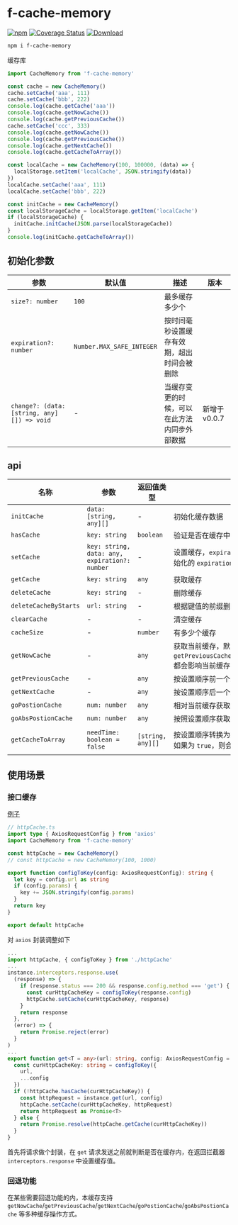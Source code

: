# f-cache-memory

[![npm](https://img.shields.io/npm/v/f-cache-memory)](https://www.npmjs.com/package/f-cache-memory) [![Coverage Status](https://coveralls.io/repos/github/fxss5201/f-cache-memory/badge.svg?branch=main)](https://coveralls.io/github/fxss5201/f-cache-memory?branch=main) [![Download](https://img.shields.io/npm/dm/f-cache-memory)](https://www.npmjs.com/package/f-cache-memory)

```sh
npm i f-cache-memory
```

缓存库

```ts
import CacheMemory from 'f-cache-memory'

const cache = new CacheMemory()
cache.setCache('aaa', 111)
cache.setCache('bbb', 222)
console.log(cache.getCache('aaa'))
console.log(cache.getNowCache())
console.log(cache.getPreviousCache())
cache.setCache('ccc', 333)
console.log(cache.getNowCache())
console.log(cache.getPreviousCache())
console.log(cache.getNextCache())
console.log(cache.getCacheToArray())

const localCache = new CacheMemory(100, 100000, (data) => {
  localStorage.setItem('localCache', JSON.stringify(data))
})
localCache.setCache('aaa', 111)
localCache.setCache('bbb', 222)

const initCache = new CacheMemory()
const localStorageCache = localStorage.getItem('localCache')
if (localStorageCache) {
  initCache.initCache(JSON.parse(localStorageCache))
}
console.log(initCache.getCacheToArray())
```

## 初始化参数

|参数|默认值|描述|版本|
|------|----|------|------|
| `size?: number` | `100` | 最多缓存多少个 ||
| `expiration?: number` | `Number.MAX_SAFE_INTEGER` | 按时间毫秒设置缓存有效期，超出时间会被删除 ||
| `change?: (data: [string, any][]) => void` | - | 当缓存变更的时候，可以在此方法内同步外部数据 | 新增于 v0.0.7 |

## api

|名称|参数|返回值类型|描述|版本|
|----|----|----|----|------|
| `initCache` | `data: [string, any][]` | - | 初始化缓存数据 | 新增于 v0.0.7 |
| `hasCache` | `key: string` | `boolean` | 验证是否在缓存中 ||
| `setCache` | `key: string, data: any, expiration?: number` | - | 设置缓存，`expiration` 以毫秒为单位设置缓存有效期，优先级高于初始化的 `expiration` 参数，未设置时默认为 初始化的 `expiration` | `expiration` 新增于 v0.0.3 |
| `getCache` | `key: string` | `any` | 获取缓存 ||
| `deleteCache` | `key: string` | - | 删除缓存 ||
| `deleteCacheByStarts` | `url: string` | - | 根据键值的前缀删除缓存 ||
| `clearCache` | - | - | 清空缓存 ||
| `cacheSize` | - | `number` | 有多少个缓存 ||
| `getNowCache` | - | `any` | 获取当前缓存，默认为最后一个，`getPreviousCache`/`getNextCache`/`goPostionCache`/`goAbsPostionCache`都会影响当前缓存的值 ||
| `getPreviousCache` | - | `any` | 按设置顺序前一个缓存 ||
| `getNextCache` | - | `any` | 按设置顺序后一个缓存 ||
| `goPostionCache` | `num: number` | `any` | 相对当前缓存获取缓存，1为后一个，-1为前一个 ||
| `goAbsPostionCache` | `num: number` | `any` | 按照设置顺序获取第 `num` 个缓存 ||
| `getCacheToArray` | `needTime: boolean = false` | `[string, any][]` | 按设置顺序转换为数组，如果参数为 `false`，则直接返回设置的数据，如果为 `true`，则会返回 `{ dateTime: 过期时间, data: 设置数据 }` | `dateTime` 参数新增于 v0.0.7 |

## 使用场景

### 接口缓存

[例子](https://github.com/fxss5201/vue-components/blob/main/src/service/httpCache.ts#L2)

```ts
// httpCache.ts
import type { AxiosRequestConfig } from 'axios'
import CacheMemory from 'f-cache-memory'

const httpCache = new CacheMemory()
// const httpCache = new CacheMemory(100, 1000)

export function configToKey(config: AxiosRequestConfig): string {
  let key = config.url as string
  if (config.params) {
    key += JSON.stringify(config.params)
  }
  return key
}

export default httpCache
```

对 `axios` 封装调整如下

```ts
...
import httpCache, { configToKey } from './httpCache'
...
instance.interceptors.response.use(
  (response) => {
    if (response.status === 200 && response.config.method === 'get') {
      const curHttpCacheKey = configToKey(response.config)
      httpCache.setCache(curHttpCacheKey, response)
    }
    return response
  },
  (error) => {
    return Promise.reject(error)
  }
)
...
export function get<T = any>(url: string, config: AxiosRequestConfig = {}): Promise<T> {
  const curHttpCacheKey: string = configToKey({
    url,
    ...config
  })
  if (!httpCache.hasCache(curHttpCacheKey)) {
    const httpRequest = instance.get(url, config)
    httpCache.setCache(curHttpCacheKey, httpRequest)
    return httpRequest as Promise<T>
  } else {
    return Promise.resolve(httpCache.getCache(curHttpCacheKey))
  }
}
```

首先将请求做个封装，在 `get` 请求发送之前就判断是否在缓存内，在返回拦截器 `interceptors.response` 中设置缓存值。

### 回退功能

在某些需要回退功能的内，本缓存支持 `getNowCache`/`getPreviousCache`/`getNextCache`/`goPostionCache`/`goAbsPostionCache` 等多种缓存操作方式。
